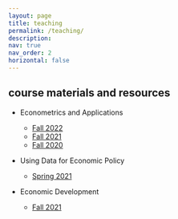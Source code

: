 ```yaml
---
layout: page
title: teaching
permalink: /teaching/
description: 
nav: true
nav_order: 2
horizontal: false
---
```


## course materials and resources

- Econometrics and Applications
  - [Fall 2022](https://ec200s22.netlify.app/)
  - [Fall 2021](https://ec200f21.netlify.app/)
  - [Fall 2020](https://ec200f20.netlify.app/)

- Using Data for Economic Policy 
  - [Spring 2021](https://eabeam.github.io/EC137.S21/)

- Economic Development
  - [Fall 2021](https://eabeam.github.io/EC140.F21/)